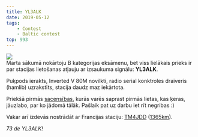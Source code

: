 ```yaml
---
title: YL3ALK
date: 2019-05-12
tags:
    - Contest
    - Baltic contest
top: 993
---
```


![](/posts/7/1.jpg)  
Marta sākumā nokārtoju B kategorijas eksāmenu, bet viss lielākais prieks ir par stacijas lietošanas atļauju ar izsaukuma signālu: **YL3ALK**. 
  
Puķpods ierakts, Inverted V 80M novilkti, radio serial konktroles draiveris (hamlib) uzrakstīts, stacija daudz maz iekārtota.
  
<!-- more -->

Priekšā pirmās [sacensības](http://www.lrsf.lt/en/about-baltic-contest/), kurās varēs saprast pirmās lietas, kas ķeras, jāuzlabo, par ko jādomā tālāk. Pašlaik pat uz darbu iet rīt negribas :)  

Vakar arī izdevās nostrādāt ar Francijas staciju: [TM4JDD](https://www.qrz.com/db/TM4JDD/?dxc=1) ([1365km](https://www.google.com/maps/place/Dankerka,+Francija/@51.016258,2.2679523,9z/data=!4m8!1m2!2m1!1smaps!3m4!1s0x47dc8b6dd9ff20b9:0x40af13e81646da0!8m2!3d51.0344856!4d2.3764801)).

*73 de YL3ALK!*



